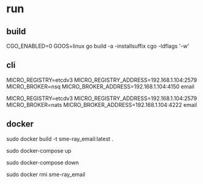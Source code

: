 # run

## build

CGO_ENABLED=0 GOOS=linux go build -a -installsuffix cgo -ldflags '-w'

## cli 

MICRO_REGISTRY=etcdv3 MICRO_REGISTRY_ADDRESS=192.168.1.104:2579 MICRO_BROKER=nsq MICRO_BROKER_ADDRESS=192.168.1.104:4150 email

MICRO_REGISTRY=etcdv3 MICRO_REGISTRY_ADDRESS=192.168.1.104:2579 MICRO_BROKER=nats MICRO_BROKER_ADDRESS=192.168.1.104:4222 email

## docker

sudo docker build -t sme-ray_email:latest .

sudo docker-compose up

sudo docker-compose down

sudo docker rmi sme-ray_email